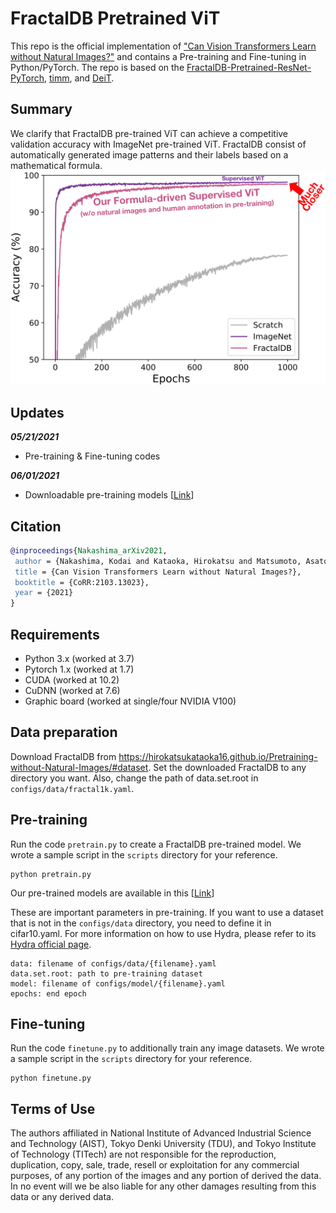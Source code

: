 # FractalDB Pretrained ViT
This repo is the official implementation of ["Can Vision Transformers Learn without Natural Images?"](https://arxiv.org/abs/2103.13023) and contains a Pre-training and Fine-tuning in Python/PyTorch. The repo is based on the [FractalDB-Pretrained-ResNet-PyTorch](https://github.com/hirokatsukataoka16/FractalDB-Pretrained-ResNet-PyTorch), [timm](https://github.com/rwightman/pytorch-image-models), and [DeiT](https://github.com/facebookresearch/deit).

## Summary
We clarify that FractalDB pre-trained ViT can achieve a competitive validation accuracy with ImageNet pre-trained ViT. FractalDB consist of automatically generated image patterns and their labels based on a mathematical formula.
![acc_transition](figures/acc_transition.png)

## Updates
***05/21/2021***
* Pre-training & Fine-tuning codes

***06/01/2021***
* Downloadable pre-training models [[Link](https://drive.google.com/drive/folders/1r2e0Iel_DpKlW6zDI5Q_8ZfifS320W3O?usp=sharing)]


## Citation
```bibtex
@inproceedings{Nakashima_arXiv2021,
 author = {Nakashima, Kodai and Kataoka, Hirokatsu and Matsumoto, Asato and Iwata, Kenji and Inoue, Nakamasa},
 title = {Can Vision Transformers Learn without Natural Images?},
 booktitle = {CoRR:2103.13023},
 year = {2021}
}
```


## Requirements
* Python 3.x (worked at 3.7)
* Pytorch 1.x (worked at 1.7)
* CUDA (worked at 10.2)
* CuDNN (worked at 7.6)
* Graphic board (worked at single/four NVIDIA V100)


## Data preparation
Download FractalDB from https://hirokatsukataoka16.github.io/Pretraining-without-Natural-Images/#dataset. Set the downloaded FractalDB to any directory you want. Also, change the path of data.set.root in ```configs/data/fractal1k.yaml```.

## Pre-training
Run the code ```pretrain.py``` to create a FractalDB pre-trained model. We wrote a sample script in the ```scripts``` directory for your reference.
```
python pretrain.py
```

Our pre-trained models are available in this [[Link](https://drive.google.com/drive/folders/1r2e0Iel_DpKlW6zDI5Q_8ZfifS320W3O?usp=sharing)]

These are important parameters in pre-training. If you want to use a dataset that is not in the ```configs/data``` directory, you need to define it in cifar10.yaml. For more information on how to use Hydra, please refer to its [Hydra official page](https://hydra.cc/docs/intro/#:~:text=Hydra%20is%20an%20open%2Dsource,files%20and%20the%20command%20line.).
```
data: filename of configs/data/{filename}.yaml
data.set.root: path to pre-training dataset
model: filename of configs/model/{filename}.yaml
epochs: end epoch
```


## Fine-tuning
Run the code ```finetune.py``` to additionally train any image datasets. We wrote a sample script in the ```scripts``` directory for your reference.
```
python finetune.py
```


## Terms of Use
The authors affiliated in National Institute of Advanced Industrial Science and Technology (AIST), Tokyo Denki University (TDU), and Tokyo Institute of Technology (TITech) are not responsible for the reproduction, duplication, copy, sale, trade, resell or exploitation for any commercial purposes, of any portion of the images and any portion of derived the data. In no event will we be also liable for any other damages resulting from this data or any derived data.

